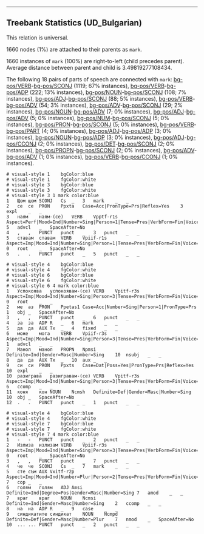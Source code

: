

--------------------------------------------------------------------------------

## Treebank Statistics (UD_Bulgarian)

This relation is universal.

1660 nodes (1%) are attached to their parents as `mark`.

1660 instances of `mark` (100%) are right-to-left (child precedes parent).
Average distance between parent and child is 3.49819277108434.

The following 18 pairs of parts of speech are connected with `mark`: [bg-pos/VERB]()-[bg-pos/SCONJ]() (1119; 67% instances), [bg-pos/VERB]()-[bg-pos/ADP]() (222; 13% instances), [bg-pos/NOUN]()-[bg-pos/SCONJ]() (108; 7% instances), [bg-pos/ADJ]()-[bg-pos/SCONJ]() (88; 5% instances), [bg-pos/VERB]()-[bg-pos/ADV]() (54; 3% instances), [bg-pos/ADV]()-[bg-pos/SCONJ]() (29; 2% instances), [bg-pos/NOUN]()-[bg-pos/ADV]() (7; 0% instances), [bg-pos/ADJ]()-[bg-pos/ADV]() (5; 0% instances), [bg-pos/NUM]()-[bg-pos/SCONJ]() (5; 0% instances), [bg-pos/PRON]()-[bg-pos/SCONJ]() (5; 0% instances), [bg-pos/VERB]()-[bg-pos/PART]() (4; 0% instances), [bg-pos/ADJ]()-[bg-pos/ADP]() (3; 0% instances), [bg-pos/NOUN]()-[bg-pos/ADP]() (3; 0% instances), [bg-pos/ADJ]()-[bg-pos/CCONJ]() (2; 0% instances), [bg-pos/DET]()-[bg-pos/SCONJ]() (2; 0% instances), [bg-pos/PROPN]()-[bg-pos/SCONJ]() (2; 0% instances), [bg-pos/ADV]()-[bg-pos/ADV]() (1; 0% instances), [bg-pos/VERB]()-[bg-pos/CCONJ]() (1; 0% instances).


~~~ conllu
# visual-style 1	bgColor:blue
# visual-style 1	fgColor:white
# visual-style 3	bgColor:blue
# visual-style 3	fgColor:white
# visual-style 3 1 mark	color:blue
1	Щом	щом	SCONJ	Cs	_	3	mark	_	_
2	се	се	PRON	Ppxta	Case=Acc|PronType=Prs|Reflex=Yes	3	expl	_	_
3	наям	наям-(се)	VERB	Vpptf-r1s	Aspect=Perf|Mood=Ind|Number=Sing|Person=1|Tense=Pres|VerbForm=Fin|Voice=Act	5	advcl	_	SpaceAfter=No
4	,	,	PUNCT	punct	_	3	punct	_	_
5	ставам	ставам	VERB	Vpiif-r1s	Aspect=Imp|Mood=Ind|Number=Sing|Person=1|Tense=Pres|VerbForm=Fin|Voice=Act	0	root	_	SpaceAfter=No
6	.	.	PUNCT	punct	_	5	punct	_	_

~~~


~~~ conllu
# visual-style 4	bgColor:blue
# visual-style 4	fgColor:white
# visual-style 6	bgColor:blue
# visual-style 6	fgColor:white
# visual-style 6 4 mark	color:blue
1	Успокоява	успокоявам-(се)	VERB	Vpitf-r3s	Aspect=Imp|Mood=Ind|Number=Sing|Person=3|Tense=Pres|VerbForm=Fin|Voice=Act	0	root	_	_
2	ме	аз	PRON	Ppetas1	Case=Acc|Number=Sing|Person=1|PronType=Prs	1	obj	_	SpaceAfter=No
3	,	,	PUNCT	punct	_	6	punct	_	_
4	за	за	ADP	R	_	6	mark	_	_
5	да	да	AUX	Tx	_	4	fixed	_	_
6	може	мога	VERB	Vpiif-r3s	Aspect=Imp|Mood=Ind|Number=Sing|Person=3|Tense=Pres|VerbForm=Fin|Voice=Act	1	advcl	_	_
7	Манол	манол	PROPN	Npmsi	Definite=Ind|Gender=Masc|Number=Sing	10	nsubj	_	_
8	да	да	AUX	Tx	_	10	aux	_	_
9	си	си	PRON	Ppxts	Case=Dat|Poss=Yes|PronType=Prs|Reflex=Yes	10	expl	_	_
10	разиграва	разигравам-(се)	VERB	Vpitf-r3s	Aspect=Imp|Mood=Ind|Number=Sing|Person=3|Tense=Pres|VerbForm=Fin|Voice=Act	6	ccomp	_	_
11	коня	кон	NOUN	Ncmsh	Definite=Def|Gender=Masc|Number=Sing	10	obj	_	SpaceAfter=No
12	.	.	PUNCT	punct	_	1	punct	_	_

~~~


~~~ conllu
# visual-style 4	bgColor:blue
# visual-style 4	fgColor:white
# visual-style 7	bgColor:blue
# visual-style 7	fgColor:white
# visual-style 7 4 mark	color:blue
1	-	-	PUNCT	punct	_	2	punct	_	_
2	Излиза	излизам	VERB	Vpiif-r3s	Aspect=Imp|Mood=Ind|Number=Sing|Person=3|Tense=Pres|VerbForm=Fin|Voice=Act	0	root	_	SpaceAfter=No
3	,	,	PUNCT	punct	_	7	punct	_	_
4	че	че	SCONJ	Cs	_	7	mark	_	_
5	сте	съм	AUX	Vxitf-r2p	Aspect=Imp|Mood=Ind|Number=Plur|Person=2|Tense=Pres|VerbForm=Fin|Voice=Act	7	cop	_	_
6	голям	голям	ADJ	Amsi	Definite=Ind|Degree=Pos|Gender=Masc|Number=Sing	7	amod	_	_
7	враг	враг	NOUN	Ncmsi	Definite=Ind|Gender=Masc|Number=Sing	2	ccomp	_	_
8	на	на	ADP	R	_	9	case	_	_
9	синдикатите	синдикат	NOUN	Ncmpd	Definite=Def|Gender=Masc|Number=Plur	7	nmod	_	SpaceAfter=No
10	...	...	PUNCT	punct	_	2	punct	_	_

~~~


